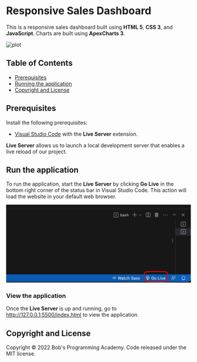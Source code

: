 # Responsive Sales Dashboard

This is a responsive sales dashboard built using **HTML 5**, **CSS 3**, and **JavaScript**. Charts are built using **ApexCharts 3**.

![plot](https://github.com/BobsProgrammingAcademy/responsive-sales-dashboard/blob/master/images/large.png?raw=true)

## Table of Contents

- [Prerequisites](#prerequisites)
- [Running the application](#run-the-application)
- [Copyright and License](#copyright-and-license)

## Prerequisites

Install the following prerequisites:

- [Visual Studio Code](https://code.visualstudio.com/download) with the **Live Server** extension.

**Live Server** allows us to launch a local development server that enables a live reload of our project.

## Run the application

To run the application, start the **Live Server** by clicking **Go Live** in the bottom right corner of the status bar in Visual Studio Code. This action will load the website in your default web browser.

![plot](https://github.com/BobsProgrammingAcademy/responsive-sales-dashboard/blob/master/images/vscode.png?raw=true)

### View the application

Once the **Live Server** is up and running, go to http://127.0.0.1:5500/index.html to view the application.

## Copyright and License

Copyright © 2022 Bob's Programming Academy. Code released under the MIT license.
